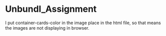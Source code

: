 # Unbundl_Assignment

I put container-cards-color in the image place in the html file, so that means the images are not displaying in browser.
